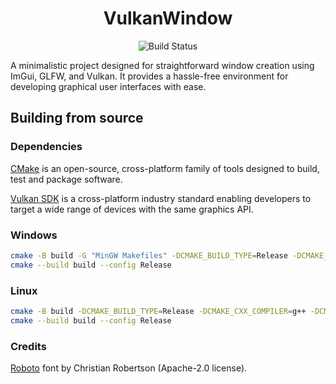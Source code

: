 <div align="center">

# VulkanWindow

![Build Status](https://github.com/gage-lodba//VulkanWindow/actions/workflows/build.yml/badge.svg)

</div>

A minimalistic project designed for straightforward window creation using ImGui, GLFW, and Vulkan. It provides a hassle-free environment for developing graphical user interfaces with ease.

## Building from source

### Dependencies

[CMake](https://cmake.org/) is an open-source, cross-platform family of tools designed to build, test and package software.

[Vulkan SDK](https://www.vulkan.org/) is a cross-platform industry standard enabling developers to target a wide range of devices with the same graphics API.

### Windows

```bash
cmake -B build -G "MinGW Makefiles" -DCMAKE_BUILD_TYPE=Release -DCMAKE_CXX_COMPILER=g++ -DCMAKE_C_COMPILER=gcc
cmake --build build --config Release
```

### Linux

```bash
cmake -B build -DCMAKE_BUILD_TYPE=Release -DCMAKE_CXX_COMPILER=g++ -DCMAKE_C_COMPILER=gcc
cmake --build build --config Release
```

### Credits

[Roboto](https://github.com/googlefonts/roboto) font by Christian Robertson (Apache-2.0 license).  
